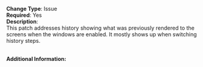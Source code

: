 **Change Type**: Issue</br>
**Required**: Yes</br>
**Description**: </br>
This patch addresses history showing what was previously rendered to the screens when the windows are enabled. It mostly shows up when switching history steps.</br>
</br>

**Additional Information:**</br>
